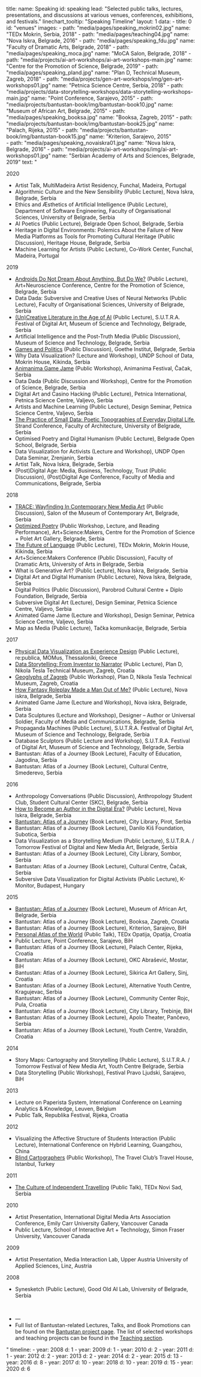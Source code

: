 title: 
    name: Speaking
id: speaking
lead: "Selected public talks, lectures, presentations, and discussions at various venues, conferences, exhibitions, and festivals."
linechart_tooltip: "Speaking Timeline"
layout: 1
data:
    - title: 0
      id: "venues"
      images:
        - path: "media/pages/speaking_mokrin02.jpg"
          name: "TEDx Mokrin, Serbia, 2018"
        - path: "media/pages/teaching04.jpg"
          name: "Nova Iskra, Belgrade, 2016" 
        - path: "media/pages/speaking_fdu.jpg"
          name: "Faculty of Dramatic Arts, Belgrade, 2018"
        - path: "media/pages/speaking_moca.jpg"
          name: "MoCA Salon, Belgrade, 2018"
        - path: "media/projects/ai-art-workshops/ai-art-workshops-main.jpg"
          name: "Centre for the Promotion of Science, Belgrade, 2019"
        - path: "media/pages/speaking_pland.jpg"
          name: "Plan D, Technical Museum, Zagreb, 2018"
        - path: "media/projects/gen-art-workshops/img/gen-art-workshops01.jpg"
          name: "Petnica Science Centre, Serbia, 2018"
        - path: "media/projects/data-storytelling-workshops/data-storytelling-workshops-main.jpg"
          name: "Point Conference, Sarajevo, 2015"
        - path: "media/projects/bantustan-book/img/bantustan-book10.jpg"
          name: "Museum of African Art, Belgrade, 2015"
        - path: "media/pages/speaking_booksa.jpg"
          name: "Booksa, Zagreb, 2015"
        - path: "media/projects/bantustan-book/img/bantustan-book25.jpg"
          name: "Palach, Rijeka, 2015"
        - path: "media/projects/bantustan-book/img/bantustan-book15.jpg"
          name: "Kriterion, Sarajevo, 2015"        
        - path: "media/pages/speaking_novaiskra01.jpg"
          name: "Nova Iskra, Belgrade, 2016"
        - path: "media/projects/ai-art-workshops/img/ai-art-workshops01.jpg"
          name: "Serbian Academy of Arts and Sciences, Belgrade, 2019"
      text: "<div class='section-list interface-page-li-style'>
      <div class='list-title-first-page interface-heading-style'>2020</div>
    <ul>
<li><span class='italic-style'>Artist Talk</span>, MultiMadeira Artist Residency, Funchal, Madeira, Portugal</li>
<li><span class='italic-style'>Algorithmic Culture and the New Sensibility</span> (Public Lecture), Nova Iskra, Belgrade, Serbia</li>
<li><span class='italic-style'>Ethics and Æsthetics of Artificial Intelligence</span> (Public Lecture), Department of Software Engineering, Faculty of Organisational Sciences, University of Belgrade, Serbia</li>
<li><span class='italic-style'>AI Poetics</span> (Public Lecture), Belgrade Open School, Belgrade, Serbia</li>
<li><span class='italic-style'>Heritage in Digital Environments: Polemics About the Failure of New Media Platforms as Tools for Promoting Cultural Heritage</span> (Public Discussion), Heritage House, Belgrade, Serbia</li>
<li><span class='italic-style'>Machine Learning for Artists</span> (Public Lecture), Co-Work Center, Funchal, Madeira, Portugal</li>
    </ul>
    <div class='list-title interface-heading-style'>2019</div>
    <ul>
<li><span class='italic-style'><a href='https://fmk.singidunum.ac.rs/vesti/art-neuroscience-uros-krcadinac/' target='_blank'>Androids Do Not Dream About Anything, But Do We?</a></span> (Public Lecture), Art+Neuroscience Conference, Centre for the Promotion of Science, Belgrade, Serbia</li>
<li><span class='italic-style'>Data Dada: Subversive and Creative Uses of Neural Networks</span> (Public Lecture), Faculty of Organisational Sciences, University of Belgrade, Serbia</li>
<li><span class='italic-style'><a href='https://muzejnt.rs/sutra/portfolio-item/nekreativno-pisanje/' target='_blank'>(Un)Creative Literature in the Age of AI</a></span> (Public Lecture), S.U.T.R.A. Festival of Digital Art, Museum of Science and Technology, Belgrade, Serbia</li>
<li><span class='italic-style'>Artificial Intelligence and the Post-Truth Media</span> (Public Discussion), Museum of Science and Technology, Belgrade, Serbia</li>
<li><span class='italic-style'><a href='https://www.goethe.de/ins/cs/sr/ver.cfm?fuseaction=events.detail&event_id=21575748&' target='_blank'>Games and Politics</a></span> (Public Discussion), Goethe Institut, Belgrade, Serbia</li>
<li><span class='italic-style'>Why Data Visualization?</span> (Lecture and Workshop), UNDP School of Data, Mokrin House, Kikinda, Serbia</li>
<li><span class='italic-style'><a href='http://www.animanima.org/en/radionica.php' target='_blank'>Animanima Game Jame</a></span> (Public Workshop), Animanima Festival, Čačak, Serbia</li>
<li><span class='italic-style'>Data Dada</span> (Public Discussion and Workshop), Centre for the Promotion of Science, Belgrade, Serbia</li>
<li><span class='italic-style'>Digital Art and Casino Hacking</span> (Public Lecture), Petnica International, Petnica Science Centre, Valjevo, Serbia</li>
<li><span class='italic-style'>Artists and Machine Learning</span> (Public Lecture), Design Seminar, Petnica Science Centre, Valjevo, Serbia</li>
<li><span class='italic-style'><a href='http://www.strand.rs/krcadinac/' target='_blank'>The Practice of Small Data: Poetic Topographies of Everyday Digital Life</a></span>, Strand Conference, Faculty of Architecture, University of Belgrade, Serbia</li>
<li><span class='italic-style'>Optimised Poetry and Digital Humanism</span> (Public Lecture), Belgrade Open School, Belgrade, Serbia</li>
<li><span class='italic-style'>Data Visualization for Activists</span> (Lecture and Workshop), UNDP Open Data Seminar, Zrenjanin, Serbia</li>
<li><span class='italic-style'>Artist Talk</span>, Nova Iskra, Belgrade, Serbia</li>
<li><span class='italic-style'>(Post)Digital Age: Media, Business, Technology, Trust</span> (Public Discussion), (Post)Digital Age Conference, Faculty of Media and Communications, Belgrade, Serbia</li>
</ul>
<div class='list-title interface-heading-style'>2018</div>
<ul>
<li><span class='italic-style'><a href='http://dejangrba.org/publications/en/books/2018-going-postdigital/2018-going-postdigital.php' target='_blank'>TRACE: Wayfinding In Contemporary New Media Art</a></span> (Public Discussion), Salon of the Museum of Contemporary Art, Belgrade, Serbia</li>
<li><span class='italic-style'><a href='/work/projects/optimized-poetry/'>Optimized Poetry</a></span> (Public Workshop, Lecture, and Reading Performance), Art+Science:Makers, Centre for the Promotion of Science + Polet Art Gallery,  Belgrade, Serbia</li>
<li><span class='italic-style'><a href='https://www.youtube.com/watch?v=amLLN_dRdTc' target='_blank'>The Future of Language</a></span> (Public Lecture), TEDx Mokrin, Mokrin House, Kikinda, Serbia</li>
<li><span class='italic-style'>Art+Science:Makers Conference</span> (Public Discussion), Faculty of Dramatic Arts, University of Arts in Belgrade, Serbia</li>
<li><span class='italic-style'>What is Generative Art?</span> (Public Lecture), Nova Iskra, Belgrade, Serbia</li>
<li><span class='italic-style'>Digital Art and Digital Humanism</span> (Public Lecture), Nova Iskra, Belgrade, Serbia</li>
<li><span class='italic-style'>Digital Politics</span> (Public Discussion), Parobrod Cultural Centre + Diplo Foundation, Belgrade, Serbia</li>
<li><span class='italic-style'>Subversive Digital Art</span> (Lecture), Design Seminar, Petnica Science Centre, Valjevo, Serbia</li>
<li><span class='italic-style'>Animated Game Jame</span> (Lecture and Workshop), Design Seminar, Petnica Science Centre, Valjevo, Serbia</li>
<li><span class='italic-style'>Map as Media</span> (Public Lecture), Tačka komunikacije, Belgrade, Serbia</li>
</ul>
<div class='list-title interface-heading-style'>2017</div>
<ul>
<li><span class='italic-style'><a href='https://www.youtube.com/watch?v=wwGcl-aGzNc' target='_blank'>Physical Data Visualization as Experience Design</a></span> (Public Lecture), re:publica, MOMus, Thessaloniki, Greece</li>
<li><span class='italic-style'><a href='https://2017.pland.hr/predavanja/uros-krcadinac-data-storytelling-od-pronalazaca-do-pripovedaca/' target='_blank'>Data Storytelling: From Inventor to Narrator</a></span> (Public Lecture), Plan D, Nikola Tesla Technical Museum, Zagreb, Croatia</li>
<li><span class='italic-style'><a href='/work/projects/geoglyphs-zg/'>Geoglyphs of Zagreb</a></span> (Public Workshop), Plan D, Nikola Tesla Technical Museum, Zagreb, Croatia</li>
<li><span class='italic-style'><a href='https://novaiskra.com/en/fantasy-roleplay-made-man/' target='_blank'>How Fantasy Roleplay Made a Man Out of Me?</a></span> (Public Lecture), Nova iskra, Belgrade, Serbia</li>
<li><span class='italic-style'>Animated Game Jame</span> (Lecture and Workshop), Nova iskra, Belgrade, Serbia</li>
<li><span class='italic-style'>Data Sculptures</span> (Lecture and Workshop),  Designer – Author or Universal Soldier, Faculty of Media and Communications, Belgrade, Serbia</li>
<li><span class='italic-style'>Propaganda Machines</span> (Public Lecture), S.U.T.R.A. Festival of Digital Art, Museum of Science and Technology, Belgrade, Serbia</li>
<li><span class='italic-style'>Database Sculptors</span> (Public Lecture and Workshop), S.U.T.R.A. Festival of Digital Art, Museum of Science and Technology, Belgrade, Serbia</li>
<li><span class='italic-style'>Bantustan: Atlas of a Journey</span> (Book Lecture), Faculty of Education, Jagodina, Serbia</li>
<li><span class='italic-style'>Bantustan: Atlas of a Journey</span> (Book Lecture), Cultural Centre, Smederevo, Serbia</li>
</ul>
<div class='list-title interface-heading-style'>2016</div>
<ul>
<li><span class='italic-style'>Anthropology Conversations</span> (Public Discussion), Anthropology Student Club, Student Cultural Center (SKC), Belgrade, Serbia</li>
<li><span class='italic-style'><a href='https://novaiskra.com/en/become-author-digital-era/' target='_blank'>How to Become an Author in the Digital Era?</a></span></span> (Public Lecture), Nova Iskra, Belgrade, Serbia</li>
<li><span class='italic-style'><a href='/work/projects/bantustan-book/'>Bantustan: Atlas of a Journey</a></span> (Book Lecture), City Library, Pirot, Serbia</li>
<li><span class='italic-style'>Bantustan: Atlas of a Journey</span> (Book Lecture), Danilo Kiš Foundation, Subotica, Serbia</li>
<li><span class='italic-style'>Data Visualization as a Storytelling Medium</span> (Public Lecture), S.U.T.R.A. / Tomorrow Festival of Digital and New Media Art, Belgrade, Serbia</li>
<li><span class='italic-style'>Bantustan: Atlas of a Journey</span> (Book Lecture), City Library, Sombor, Serbia</li>
<li><span class='italic-style'>Bantustan: Atlas of a Journey</span> (Book Lecture), Cultural Centre, Čačak, Serbia</li>
<li><span class='italic-style'>Subversive Data Visualization for Digital Activists</span> (Public Lecture), K-Monitor, Budapest, Hungary</li>
</ul>
<div class='list-title interface-heading-style'>2015</div>
<ul>
<li><span class='italic-style'><a href='/work/projects/bantustan-book/'>Bantustan: Atlas of a Journey</a></span> (Book Lecture), Museum of African Art, Belgrade, Serbia</li>
<li><span class='italic-style'>Bantustan: Atlas of a Journey</span> (Book Lecture), Booksa, Zagreb, Croatia</li>
<li><span class='italic-style'>Bantustan: Atlas of a Journey</span> (Book Lecture), Kriterion, Sarajevo, BiH</li>
<li><span class='italic-style'><a href='https://www.youtube.com/watch?v=lOW9IeYoEqo' target='_blank'>Personal Atlas of the World</a></span> (Public Talk), TEDx Opatija, Opatija, Croatia</li>
<li><span class='italic-style'>Public Lecture</span>, Point Conference, Sarajevo, BiH</li>
<li><span class='italic-style'>Bantustan: Atlas of a Journey</span> (Book Lecture), Palach Center, Rijeka, Croatia</li>
<li><span class='italic-style'>Bantustan: Atlas of a Journey</span> (Book Lecture), OKC Abrašević, Mostar, BiH</li>
<li><span class='italic-style'>Bantustan: Atlas of a Journey</span> (Book Lecture), Sikirica Art Gallery, Sinj, Croatia</li>
<li><span class='italic-style'>Bantustan: Atlas of a Journey</span> (Book Lecture), Alternative Youth Centre, Kragujevac, Serbia</li>
<li><span class='italic-style'>Bantustan: Atlas of a Journey</span> (Book Lecture), Community Center Rojc, Pula, Croatia</li>
<li><span class='italic-style'>Bantustan: Atlas of a Journey</span> (Book Lecture), City Library, Trebinje, BiH</li>
<li><span class='italic-style'>Bantustan: Atlas of a Journey</span> (Book Lecture),  Apolo Theater, Pančevo, Serbia</li>
<li><span class='italic-style'>Bantustan: Atlas of a Journey</span> (Book Lecture), Youth Centre, Varaždin, Croatia</li>
</ul>
<div class='list-title interface-heading-style'>2014</div>
<ul>
<li><span class='italic-style'>Story Maps: Cartography and Storytelling</span> (Public Lecture), S.U.T.R.A. / Tomorrow Festival of New Media Art, Youth Centre Belgrade, Serbia</li>
<li><span class='italic-style'>Data Storytelling</span> (Public Workshop), Festival Pravo Ljudski, Sarajevo, BiH</li>
</ul>
<div class='list-title interface-heading-style'>2013</div>
<ul>
<li><span class='italic-style'>Lecture on Paperista System</span>, International Conference on Learning Analytics & Knowledge, Leuven, Belgium</li>
<li><span class='italic-style'>Public Talk</span>, Republika Festival, Rijeka, Croatia</li>
</ul>
<div class='list-title interface-heading-style'>2012</div>
<ul>
<li><span class='italic-style'>Visualizing the Affective Structure of Students Interaction</span> (Public Lecture), International Conference on Hybrid Learning, Guangzhou, China</li>
<li><span class='italic-style'><a href='/work/projects/blind-cartographers-workshop/'>Blind Cartographers</a></span> (Public Workshop), The Travel Club’s Travel House, Istanbul, Turkey</li>
</ul>
<div class='list-title interface-heading-style'>2011</div>
<ul>
<li><span class='italic-style'><a href='https://www.youtube.com/watch?v=bCQeLZByctg' target='_blank'>The Culture of Independent Travelling</a></span> (Public Talk), TEDx Novi Sad, Serbia</li>
</ul>
<div class='list-title interface-heading-style'>2010</div>
<ul>
<li><span class='italic-style'>Artist Presentation</span>, International Digital Media Arts Association Conference, Emily Carr University Gallery, Vancouver Canada</li>
<li><span class='italic-style'>Public Lecture</span>, School of Interactive Art + Technology, Simon Fraser University, Vancouver Canada</li>
</ul>
<div class='list-title interface-heading-style'>2009</div>
<ul>
<li><span class='italic-style'>Artist Presentation</span>, Media Interaction Lab, Upper Austria University of Applied Sciences, Linz, Austria</li>
</ul>
<div class='list-title interface-heading-style'>2008</div>
<ul>
<li><span class='italic-style'>Synesketch</span> (Public Lecture), Good Old AI Lab, University of Belgrade, Serbia</li>
</ul>
<div class='list-title interface-heading-style'><br></div>
<ul>
<li>—</li>
<li>Full list of <span class='italic-style'>Bantustan</span>-related Lectures, Talks, and Book Promotions can be found on the <a href='/work/projects/bantustan-book/'>Bantustan project page</a>. The list of selected workshops and teaching projects can be found in the <a href='/work/teaching/'>Teaching section</a>.</li>
</ul>
</div>" 
timeline:
    - year: 2008
      d: 1
    - year: 2009
      d: 1
    - year: 2010
      d: 2
    - year: 2011
      d: 1
    - year: 2012
      d: 2
    - year: 2013
      d: 2
    - year: 2014
      d: 2
    - year: 2015
      d: 13
    - year: 2016
      d: 8
    - year: 2017
      d: 10
    - year: 2018
      d: 10
    - year: 2019
      d: 15
    - year: 2020
      d: 6